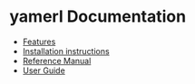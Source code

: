 # yamerl Documentation

* [Features](doc/features.md)
* [Installation instructions](doc/installation.md)
* [Reference Manual](doc/reference-manual#yamerl-reference-manual)
* [User Guide](doc/user-guide#yamerl-user-guide)
